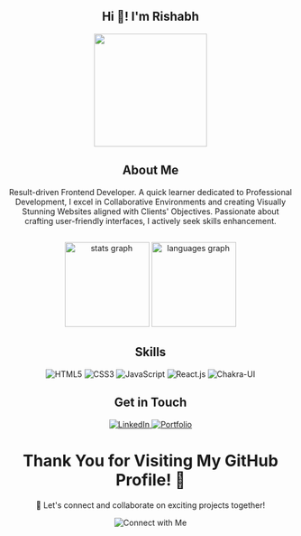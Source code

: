 <h2 align="center">Hi 👋! I'm Rishabh</h2> 
<div align="center">
  <img height="200" src="https://raw.githubusercontent.com/TheDudeThatCode/TheDudeThatCode/master/Assets/Designer.gif"  />
</div>


###

<div align="center">

<h2 align="center">About Me</h2>
<p align="center">
Result-driven Frontend Developer. A quick learner dedicated to Professional Development, I excel in Collaborative Environments and creating Visually Stunning Websites aligned with Clients' Objectives. Passionate about crafting user-friendly interfaces, I actively seek skills enhancement.
</p>
</div>

##
##

<div align="center">
  <img src="https://github-readme-stats.vercel.app/api?username=therishabhshrivastava&hide_title=false&hide_rank=false&show_icons=true&include_all_commits=true&count_private=true&disable_animations=false&theme=dracula&locale=en&hide_border=false&order=1" height="150" alt="stats graph"  />
  <img src="https://github-readme-stats.vercel.app/api/top-langs?username=therishabhshrivastava&locale=en&hide_title=false&layout=compact&card_width=320&langs_count=5&theme=dracula&hide_border=false&order=2" height="150" alt="languages graph"  />
</div>

##


<h2 align="center">Skills</h2>

<p align="center">
  <img src="https://img.shields.io/badge/HTML5-%23E34F26.svg?&style=for-the-badge&logo=html5&logoColor=white" alt="HTML5">
  <img src="https://img.shields.io/badge/CSS3-%231572B6.svg?&style=for-the-badge&logo=css3&logoColor=white" alt="CSS3">
  <img src="https://img.shields.io/badge/JavaScript-%23323330.svg?&style=for-the-badge&logo=javascript&logoColor=%23F7DF1E" alt="JavaScript">
  <img src="https://img.shields.io/badge/React-%2361DAFB.svg?&style=for-the-badge&logo=react&logoColor=white" alt="React.js">
  <img src="https://img.shields.io/badge/Chakra%20UI-%233197AC.svg?&style=for-the-badge&logo=chakra-ui&logoColor=white" alt="Chakra-UI">
</p>

<h2 align="center">Get in Touch</h2>

<p align="center">
  <a href="https://www.linkedin.com/in/rishabh-kumar04/" target="_blank">
    <img src="https://img.shields.io/badge/LinkedIn-%230077B5.svg?&style=for-the-badge&logo=linkedin&logoColor=white" alt="LinkedIn">
  </a>
  <a href="https://therishabhshrivastava.github.io/Portfolio/" target="_blank">
    <img src="https://img.shields.io/badge/Portfolio-%2312100E.svg?&style=for-the-badge&logo=dev.to&logoColor=white" alt="Portfolio">
  </a>
</p>


###

<h1 align='center' >Thank You for Visiting My GitHub Profile! 👋</h1>

<p align="center">
  🚀 Let's connect and collaborate on exciting projects together!
</p>

<p align="center">
  <img src="https://img.shields.io/badge/Connect%20with%20Me-%2312100E.svg?&style=for-the-badge&logo=dev.to&logoColor=white" alt="Connect with Me">
</p>

###
